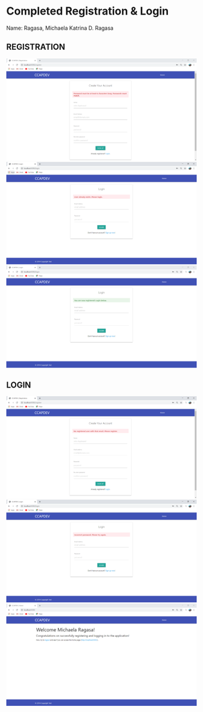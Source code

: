 # Completed Registration & Login

Name: Ragasa, Michaela Katrina D. Ragasa

## REGISTRATION
<img src ="screenshots/RegistrationError.png">
<img src ="screenshots/UserExists.png">
<img src ="screenshots/RegisterSuccess.png">


## LOGIN
<img src ="screenshots/LoginError.png">
<img src ="screenshots/LoginError2.png">
<img src ="screenshots/LoginSuccess.png">

